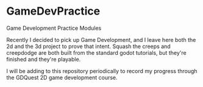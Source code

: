 # GameDevPractice
Game Development Practice Modules

Recently I decided to pick up Game Development, and I leave here both the 2d and the 3d project to prove that intent.
Squash the creeps and creepdodge are both built from the standard godot tutorials, but they're finished and they're playable.

I will be adding to this repository periodically to record my progress through the GDQuest 2D game development course.
